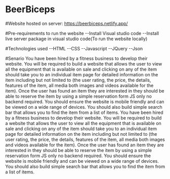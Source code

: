 # BeerBiceps

#Website hosted on server:
https://beerbiceps.netlify.app/

#Pre-requirements to run the website
--Install Visual studio code
--Install live server package in visual studio code(To run the website locally)

#Technologies used
--HTML
--CSS
--Javascript
--JQuery
--Json

#Senario
You have been hired by a fitness business to develop their website. You will be required to
build a website that allows the user to view all the equipment that is available on sale and
clicking on any of the item should take you to an individual item page for detailed
information on the item including but not limited to (the user rating, the price, the details,
features of the item, all media both images and videos available for the item). Once the user
has found an item they are interested in they should be able to reserve the item by using a
simple reservation form JS only no backend required.
You should ensure the website is mobile friendly and can be viewed on a wide range of
devices. You should also build simple search bar that allows you to find the item from a list of
items.
You have been hired by a fitness business to develop their website. You will be required to
build a website that allows the user to view all the equipment that is available on sale and
clicking on any of the item should take you to an individual item page for detailed
information on the item including but not limited to (the user rating, the price, the details,
features of the item, all media both images and videos available for the item). Once the user
has found an item they are interested in they should be able to reserve the item by using a
simple reservation form JS only no backend required.
You should ensure the website is mobile friendly and can be viewed on a wide range of
devices. You should also build simple search bar that allows you to find the item from a list of
items.

